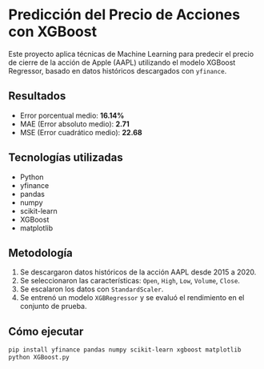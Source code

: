 # Predicción del Precio de Acciones con XGBoost

Este proyecto aplica técnicas de Machine Learning para predecir el precio de cierre de la acción de Apple (AAPL) utilizando el modelo XGBoost Regressor, basado en datos históricos descargados con `yfinance`.

## Resultados

- Error porcentual medio: **16.14%**
- MAE (Error absoluto medio): **2.71**
- MSE (Error cuadrático medio): **22.68**

## Tecnologías utilizadas

- Python 
- yfinance
- pandas
- numpy
- scikit-learn
- XGBoost
- matplotlib

## Metodología

1. Se descargaron datos históricos de la acción AAPL desde 2015 a 2020.
2. Se seleccionaron las características: `Open`, `High`, `Low`, `Volume`, `Close`.
3. Se escalaron los datos con `StandardScaler`.
4. Se entrenó un modelo `XGBRegressor` y se evaluó el rendimiento en el conjunto de prueba.

## Cómo ejecutar

```bash
pip install yfinance pandas numpy scikit-learn xgboost matplotlib
python XGBoost.py
